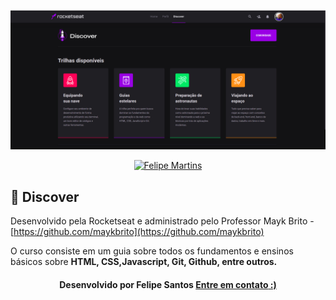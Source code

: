 <p  align="center">
<img  src="https://github.com/felipesantos10/Discover/blob/main/image/trilha-discover.png"  alt="discover"  />
</p>
<p  align="center">
<a  href="https://www.linkedin.com/in/luis-felipe-santos-silva-5623a8197/">
<img  alt="Felipe Martins"  src="https://img.shields.io/badge/-Felipe Santos-blue?style=flat&logo=Linkedin&logoColor=bluee"  />
</a>

## 🚀 Discover
Desenvolvido pela Rocketseat e administrado pelo Professor Mayk Brito - [https://github.com/maykbrito](https://github.com/maykbrito)

O curso consiste em um guia sobre todos os fundamentos e ensinos básicos sobre **HTML, CSS,Javascript, Git, Github, entre outros.**
<h4  align=center>Desenvolvido por Felipe Santos <a  href="https://www.linkedin.com/in/luis-felipe-santos-silva-5623a8197/">  <strong>Entre em contato</strong> :)</a></a></h4>
